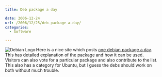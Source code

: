 ```yaml
---
title: Deb package a day

date: 2006-12-24
url: /2006/12/25/deb-package-a-day/
categories:
  - Software

---
```

<div align="left">
  <img align="left" alt="Debian Logo" id="image325" src="/uploads/2006/12/debianlogo.png" />Here is a nice site which posts <a href="http://debaday.debian.net/">one debian package a day</a>. This has detailed explanation of the package and how it can be used. Visitors can also vote for a particular package and also contribute to the list. This also has a category for Ubuntu, but I guess the debs should work on both without much trouble.
</div>